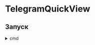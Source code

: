 # TelegramQuickView

## Запуск

<details>
  <summary>cmd</summary>

  ```
  git clone https://github.com/Midoritotoro/TelegramQuickView
  cd TelegramQuickView
  mkdir out
  TelegramQuickView>cd out
  TelegramQuickView\out>mkdir build
  cd build
  cmake ../../
  ```
</details>
